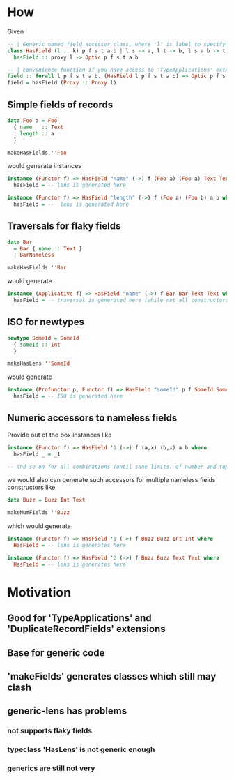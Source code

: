 # How
Given

```haskell
-- | Generic named field accessor class, where 'l' is label to specify the field in structure.
class HasField (l :: k) p f s t a b | l s -> a, l t -> b, l s a b -> t, l t a b -> s where
  hasField :: proxy l -> Optic p f s t a b

-- | convenience function if you have access to 'TypeApplications' extension
field :: forall l p f s t a b. (HasField l p f s t a b) => Optic p f s t a b
field = hasField (Proxy :: Proxy l)
```

## Simple fields of records

```haskell
data Foo a = Foo
  { name   :: Text
  , length :: a
  }

makeHasFields ''Foo
```

would generate instances

```haskell
instance (Functor f) => HasField "name" (->) f (Foo a) (Foo a) Text Text where
  hasField = -- lens is generated here

instance (Functor f) => HasField "length" (->) f (Foo a) (Foo b) a b where
  hasField = --  lens is generated here
```

## Traversals for flaky fields

```haskell
data Bar
  = Bar { name :: Text }
  | BarNameless

makeHasFields ''Bar
```

would generate

```haskell
instance (Applicative f) => HasField "name" (->) f Bar Bar Text Text where
  hasField = -- traversal is generated here (while not all constructors has field)
```

## ISO for newtypes

```haskell
newtype SomeId = SomeId
  { someId :: Int
  }

makeHasLens ''SomeId
```

would generate

```haskell
instance (Profunctor p, Functor f) => HasField "someId" p f SomeId SomeId Int Int where
  hasField = -- ISO is generated here
```

## Numeric accessors to nameless fields

Provide out of the box instances like

```haskell
instance (Functor f) => HasField '1 (->) f (a,x) (b,x) a b where
  hasField _ = _1

-- and so on for all combinations (until sane limits) of number and tuple sizes
```

we would also can generate such accessors for multiple nameless fields constructors like

```haskell
data Buzz = Buzz Int Text

makeNumFields ''Buzz
```

which would generate

```haskell
instance (Functor f) => HasField '1 (->) f Buzz Buzz Int Int where
  HasField = -- lens is generates here

instance (Functor f) => HasField '2 (->) f Buzz Buzz Text Text where
  HasField = -- lens is generates here
```

# Motivation

## Good for 'TypeApplications' and 'DuplicateRecordFields' extensions

## Base for generic code

## 'makeFields' generates classes which still may clash

## generic-lens has problems

### not supports flaky fields

### typeclass 'HasLens' is not generic enough

### generics are still not very
